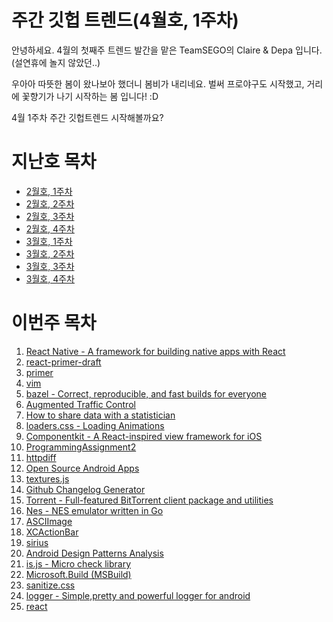 # 주간 깃헙 트렌드(4월호, 1주차)

안녕하세요.
4월의 첫째주 트렌드 발간을 맡은 TeamSEGO의 Claire & Depa 입니다.(설연휴에 놀지 않았던..)

우아아 따뜻한 봄이 왔나보아 했더니 봄비가 내리네요. 벌써 프로야구도 시작했고, 거리에 꽃향기가 나기 시작하는 봄 입니다! :D

4월 1주차 주간 깃헙트렌드 시작해볼까요?

# 지난호 목차

* [2월호, 1주차](http://teamsego.github.io/github-trend-kr/#/201502-1)
* [2월호, 2주차](http://teamsego.github.io/github-trend-kr/#/201502-2)
* [2월호, 3주차](http://teamsego.github.io/github-trend-kr/#/201502-3)
* [2월호, 4주차](http://teamsego.github.io/github-trend-kr/#/201502-4)
* [3월호, 1주차](http://teamsego.github.io/github-trend-kr/#/201503-1)
* [3월호, 2주차](http://teamsego.github.io/github-trend-kr/#/201503-2)
* [3월호, 3주차](http://teamsego.github.io/github-trend-kr/#/201503-3)
* [3월호, 4주차](http://teamsego.github.io/github-trend-kr/#/201503-4)

# 이번주 목차

1. [React Native - A framework for building native apps with React](https://github.com/TeamSEGO/github-trend-kr/blob/master/009_201504-weekly/009-01_react-native.md)
2. [react-primer-draft](https://github.com/TeamSEGO/github-trend-kr/blob/master/009_201504-weekly/009-02_react-primer-draft.md)
3. [primer](https://github.com/TeamSEGO/github-trend-kr/blob/master/009_201504-weekly/009-03_primer.md)
4. [vim](https://github.com/TeamSEGO/github-trend-kr/blob/master/009_201504-weekly/009-04_vim.md)
5. [bazel - Correct, reproducible, and fast builds for everyone](https://github.com/TeamSEGO/github-trend-kr/blob/master/009_201504-weekly/009-05_bazel.md)
6. [Augmented Traffic Control](https://github.com/TeamSEGO/github-trend-kr/blob/master/009_201504-weekly/009-06_augmented-traffic-control.md)
7. [How to share data with a statistician](https://github.com/TeamSEGO/github-trend-kr/blob/master/009_201504-weekly/009-07_datasharing.md)
8. [loaders.css - Loading Animations](https://github.com/TeamSEGO/github-trend-kr/blob/master/009_201504-weekly/\009-08_loaders.css.md)
9. [Componentkit - A React-inspired view framework for iOS](https://github.com/TeamSEGO/github-trend-kr/blob/master/009_201504-weekly/009-09_componentkit.md)
10. [ProgrammingAssignment2](https://github.com/TeamSEGO/github-trend-kr/blob/master/009_201504-weekly/009-10_ProgrammingAssignment2.md)
11. [httpdiff](https://github.com/TeamSEGO/github-trend-kr/blob/master/009_201504-weekly/009-11_httpdiff.md)
12. [Open Source Android Apps](https://github.com/TeamSEGO/github-trend-kr/blob/master/009_201504-weekly/009-12_open-source-android-apps.md)
13. [textures.js](https://github.com/TeamSEGO/github-trend-kr/blob/master/009_201504-weekly/009-13_textures.md)
14. [Github Changelog Generator](https://github.com/TeamSEGO/github-trend-kr/blob/master/009_201504-weekly/009-14_github-changelog-generator.md)
15. [Torrent - Full-featured BitTorrent client package and utilities](https://github.com/TeamSEGO/github-trend-kr/blob/master/009_201504-weekly/009-15_torrent.md)
16. [Nes - NES emulator written in Go](https://github.com/TeamSEGO/github-trend-kr/blob/master/009_201504-weekly/009-16_nes.md)
17. [ASCIImage](https://github.com/TeamSEGO/github-trend-kr/blob/master/009_201504-weekly/009-17_ASCIImage.md)
18. [XCActionBar](https://github.com/TeamSEGO/github-trend-kr/blob/master/009_201504-weekly/009-18_XCActionBar.md)
19. [sirius](https://github.com/TeamSEGO/github-trend-kr/blob/master/009_201504-weekly/009-19_sirius.md)
20. [Android Design Patterns Analysis](https://github.com/TeamSEGO/github-trend-kr/blob/master/009_201504-weekly/009-20_android_design_patterns_analysis.md)
21. [is.js - Micro check library](https://github.com/TeamSEGO/github-trend-kr/blob/master/009_201504-weekly/009-21_is.js.md)
22. [Microsoft.Build (MSBuild)](https://github.com/TeamSEGO/github-trend-kr/blob/master/009_201504-weekly/009-22_msbuild.md)
23. [sanitize.css](https://github.com/TeamSEGO/github-trend-kr/blob/master/009_201504-weekly/009-23_sanitize.css.md)
24. [logger - Simple,pretty and powerful logger for android](https://github.com/TeamSEGO/github-trend-kr/blob/master/009_201504-weekly/009-24_logger.md)
25. [react](https://github.com/TeamSEGO/github-trend-kr/blob/master/009_201504-weekly/009-25_react.md)
